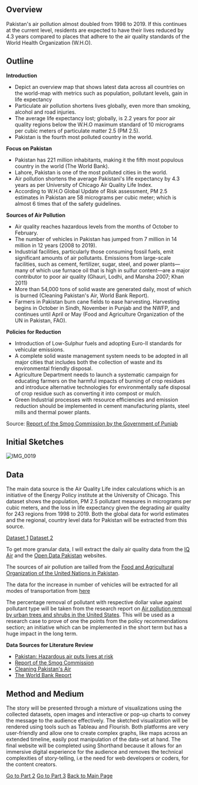 ## Overview
Pakistan's air pollution almost doubled from 1998 to 2019. If this continues at the current level, residents are expected to have their lives reduced by 4.3 years compared to places that adhere to the air quality standards of the World Health Organization (W.H.O). 

## Outline
**Introduction**
- Depict an overview map that shows latest data across all countries on the world-map with metrics such as population, pollutant levels, gain in life expectancy 
- Particulate air pollution shortens lives globally, even more than smoking, alcohol and road injuries.
- The average life expectancy lost; globally, is 2.2 years for poor air quality regions below the W.H.O maximum standard of 10 micrograms per cubic meters of particulate matter 2.5 (PM 2.5).
- Pakistan is the fourth most polluted country in the world. 

**Focus on Pakistan**
- Pakistan has 221 million inhabitants, making it the fifth most populous country in the world (The World Bank). 
- Lahore, Pakistan is one of the most polluted cities in the world. 
- Air pollution shortens the average Pakistani's life expectancy by 4.3 years as per University of Chicago Air Quality Life Index.
- According to W.H.O Global Update of Risk assessment,  PM 2.5 estimates in Pakistan are 58 micrograms per cubic meter; which is almost 6 times that of the safety guidelines. 

**Sources of Air Pollution**
- Air quality reaches hazardous levels from the months of October to February. 
- The number of vehicles in Pakistan has jumped from 7 million in 14 million in 12 years (2008 to 2019). 
- Industrial facilities, particularly those consuming fossil fuels, emit significant amounts of air pollutants. Emissions from large-scale facilities, such as cement, fertilizer, sugar, steel, and power plants—many of which use furnace oil that is high in sulfur content—are a major contributor to poor air quality (Ghauri, Lodhi, and Mansha 2007; Khan 2011)
- More than 54,000 tons of solid waste are generated daily, most of which is burned (Cleaning Pakistan's Air, World Bank Report).  
- Farmers in Pakistan burn cane fields to ease harvesting. Harvesting begins in October in Sindh, November in Punjab and the NWFP, and continues until April or May (Food and Agriculture Organization of the UN in Pakistan, FAO). 

**Policies for Reduction**
- Introduction of Low-Sulphur fuels and adopting Euro-II standards for vehicular emissions.
- A complete solid waste management system needs to be adopted in all major cities that includes both the collection of waste and its environmental friendly disposal.
- Agriculture Department needs to launch a systematic campaign for educating farmers on the harmful impacts of burning of crop residues and introduce alternative technologies for environmentally safe disposal of crop residue such as converting it into compost or mulch. 
- Green Industrial processes with resource efficiencies and emission reduction should be implemented in cement manufacturing plants, steel mills and thermal power plants.

Source: [Report of the Smog Commission by the Government of Punjab](https://epd.punjab.gov.pk/system/files/Smog%20commission%20report.pdf) 

## Initial Sketches 

![IMG_0019](https://user-images.githubusercontent.com/75527838/141739526-2568417d-2a75-4298-aaca-069276a2d8e8.PNG)

## Data 
The main data source is the Air Quality Life index calculations which is an initiative of the Energy Policy institute at the University of Chicago. This dataset shows the population, PM 2.5 pollutant measures in micrograms per cubic meters, and the loss in life expectancy given the degrading air quality for 243 regions from 1998 to 2019. Both the global data for world estimates and the regional, country level data for Pakistan will be extracted from this source. 

[Dataset 1](/aqli_global_data.csv)
[Dataset 2](/aqli_regional_data_PAK.csv)

To get more granular data, I will extract the daily air quality data from the [IQ Air](https://www.iqair.com/us/pakistan) and the [Open Data Pakistan](https://opendata.com.pk/dataset/air-quality-index-may-2019-april-2020/resource/decb72cb-1d47-4c2b-8414-33fb01f763d5/) websites. 

The sources of air pollution are tailled from the [Food and Agricultural Organization of the United Nations in Pakistan](https://www.fao.org/pakistan/news/detail-events/en/c/1179183/).

The data for the increase in number of vehicles will be extracted for all modes of transportation from [here](https://www.ceicdata.com/en/pakistan/motor-vehicle-production-ministry-of-finance-annual)

The percentage removal of pollutant with respective dollar value against pollutant type will be taken from the research report on [Air pollution removal by urban trees and shrubs in the United States](https://www.itreetools.org/documents/55/UFUG_Air_Pollution_Removal.pdf). This will be used as a research case to prove of one the points from the policy recommendations section; an initiative which can be implemented in the short term but has a huge impact in the long term. 

**Data Sources for Literature Review**
- [Pakistan: Hazardous air puts lives at risk](https://www.amnesty.org/en/latest/news/2019/10/pakistan-hazardous-air/)
- [Report of the Smog Commission](https://epd.punjab.gov.pk/system/files/Smog%20commission%20report.pdf)
- [Cleaning Pakistan's Air](https://documents1.worldbank.org/curated/en/701891468285328404/pdf/890650PUB0Clea00Box385269B00PUBLIC0.pdf)
- [The World Bank Report](https://www.worldbank.org/en/news/press-release/2016/09/08/air-pollution-deaths-cost-global-economy-225-billion)

## Method and Medium 
The story will be presented through a mixture of visualizations using the collected datasets, open images and interactive or pop-up charts to convey the message to the audience effectively. The sketched visualization will be rendered using tools such as Tableau and Flourish. Both platforms are very user-friendly and allow one to create complex graphs, like maps across an extended timeline, easily post manipulation of the data-set at hand. The final website will be completed using Shorthand because it allows for an immersive digital experience for the audience and removes the technical complexities of story-telling, i.e the need for web developers or coders, for the content creators. 

[Go to Part 2](/final_project_AnumMalik2.md)
[Go to Part 3](/final_project_AnumMalik3.md)
[Back to Main Page](/README.md)
